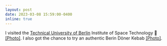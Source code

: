 ```yaml
---
layout: post
date: 2023-03-08 15:59:00-0400
inline: true
---
```


I visited the <a href="https://www.tu.berlin/en/" target="blank">Technical University of Berlin</a> Institute of Space Technology :satellite: <a target="_blank" href="{{ '/assets/img/news/tuberlin.jpeg' | prepend: site.baseurl | prepend: site.url }}">&#91;Photo&#93;</a>. I also got the chance to try an authentic Berin Döner Kebab <a target="_blank" href="{{ '/assets/img/news/doner.jpeg' | prepend: site.baseurl | prepend: site.url }}">&#91;Photo&#93;</a>.